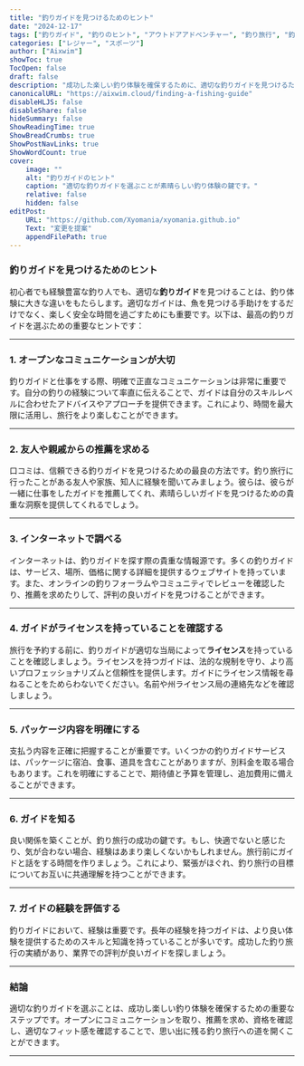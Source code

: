 ```yaml
---
title: "釣りガイドを見つけるためのヒント"
date: "2024-12-17"
tags: ["釣りガイド", "釣りのヒント", "アウトドアアドベンチャー", "釣り旅行", "釣り体験"]
categories: ["レジャー", "スポーツ"]
author: ["Aixwim"]
showToc: true
TocOpen: false
draft: false
description: "成功した楽しい釣り体験を確保するために、適切な釣りガイドを見つけるための効果的なヒント。"
canonicalURL: "https://aixwim.cloud/finding-a-fishing-guide"
disableHLJS: false
disableShare: false
hideSummary: false
ShowReadingTime: true
ShowBreadCrumbs: true
ShowPostNavLinks: true
ShowWordCount: true
cover:
    image: ""
    alt: "釣りガイドのヒント"
    caption: "適切な釣りガイドを選ぶことが素晴らしい釣り体験の鍵です。"
    relative: false
    hidden: false
editPost:
    URL: "https://github.com/Xyomania/xyomania.github.io"
    Text: "変更を提案"
    appendFilePath: true
---
```


### 釣りガイドを見つけるためのヒント

初心者でも経験豊富な釣り人でも、適切な**釣りガイド**を見つけることは、釣り体験に大きな違いをもたらします。適切なガイドは、魚を見つける手助けをするだけでなく、楽しく安全な時間を過ごすためにも重要です。以下は、最高の釣りガイドを選ぶための重要なヒントです：

---

### 1. オープンなコミュニケーションが大切

釣りガイドと仕事をする際、明確で正直なコミュニケーションは非常に重要です。自分の釣りの経験について率直に伝えることで、ガイドは自分のスキルレベルに合わせたアドバイスやアプローチを提供できます。これにより、時間を最大限に活用し、旅行をより楽しむことができます。

---

### 2. 友人や親戚からの推薦を求める

口コミは、信頼できる釣りガイドを見つけるための最良の方法です。釣り旅行に行ったことがある友人や家族、知人に経験を聞いてみましょう。彼らは、彼らが一緒に仕事をしたガイドを推薦してくれ、素晴らしいガイドを見つけるための貴重な洞察を提供してくれるでしょう。

---

### 3. インターネットで調べる

インターネットは、釣りガイドを探す際の貴重な情報源です。多くの釣りガイドは、サービス、場所、価格に関する詳細を提供するウェブサイトを持っています。また、オンラインの釣りフォーラムやコミュニティでレビューを確認したり、推薦を求めたりして、評判の良いガイドを見つけることができます。

---

### 4. ガイドがライセンスを持っていることを確認する

旅行を予約する前に、釣りガイドが適切な当局によって**ライセンス**を持っていることを確認しましょう。ライセンスを持つガイドは、法的な規制を守り、より高いプロフェッショナリズムと信頼性を提供します。ガイドにライセンス情報を尋ねることをためらわないでください。名前や州ライセンス局の連絡先などを確認しましょう。

---

### 5. パッケージ内容を明確にする

支払う内容を正確に把握することが重要です。いくつかの釣りガイドサービスは、パッケージに宿泊、食事、道具を含むことがありますが、別料金を取る場合もあります。これを明確にすることで、期待値と予算を管理し、追加費用に備えることができます。

---

### 6. ガイドを知る

良い関係を築くことが、釣り旅行の成功の鍵です。もし、快適でないと感じたり、気が合わない場合、経験はあまり楽しくないかもしれません。旅行前にガイドと話をする時間を作りましょう。これにより、緊張がほぐれ、釣り旅行の目標についてお互いに共通理解を持つことができます。

---

### 7. ガイドの経験を評価する

釣りガイドにおいて、経験は重要です。長年の経験を持つガイドは、より良い体験を提供するためのスキルと知識を持っていることが多いです。成功した釣り旅行の実績があり、業界での評判が良いガイドを探しましょう。

---

### 結論

適切な釣りガイドを選ぶことは、成功し楽しい釣り体験を確保するための重要なステップです。オープンにコミュニケーションを取り、推薦を求め、資格を確認し、適切なフィット感を確認することで、思い出に残る釣り旅行への道を開くことができます。

---
